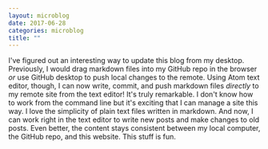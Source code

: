 ```yaml
---
layout: microblog
date: 2017-06-28
categories: microblog
title: ""
---
```

I've figured out an interesting way to update this blog from my desktop. Previously, I would drag markdown files into my GitHub repo in the browser *or* use GitHub desktop to push local changes to the remote. Using Atom text editor, though, I can now write, commit, and push markdown files *directly* to my remote site from the text editor! It's truly remarkable. I don't know how to work from the command line but it's exciting that I can manage a site this way. I love the simplicity of plain text files written in markdown. And now, I can work right in the text editor to write new posts and make changes to old posts. Even better, the content stays consistent between my local computer, the GitHub repo, and this website. This stuff is fun. 
